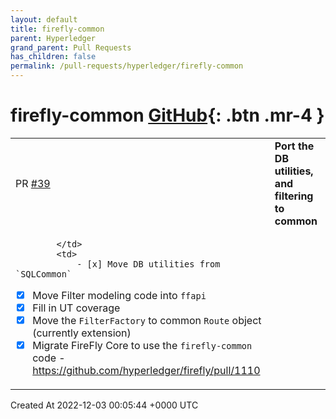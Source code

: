 ```yaml
---
layout: default
title: firefly-common
parent: Hyperledger
grand_parent: Pull Requests
has_children: false
permalink: /pull-requests/hyperledger/firefly-common
---
```


# firefly-common <span class="fs-3 right-align">[GitHub](https://github.com/hyperledger/firefly-common){: .btn .mr-4 }</span>


<div>
    <table>
        <tr>
            <td>
                PR <a href="https://github.com/hyperledger/firefly-common/pull/39" class=".btn">#39</a>
            </td>
            <td>
                <b>
                    Port the DB utilities, and filtering to common
                </b>
            </td>
        </tr>
        <tr>
            <td>
                
            </td>
            <td>
                - [x] Move DB utilities from `SQLCommon`
- [x] Move Filter modeling code into `ffapi`
- [x] Fill in UT coverage
- [x] Move the `FilterFactory` to common `Route` object (currently extension)
- [x] Migrate FireFly Core to use the `firefly-common` code - https://github.com/hyperledger/firefly/pull/1110
            </td>
        </tr>
    </table>
    <div class="right-align">
        Created At 2022-12-03 00:05:44 +0000 UTC
    </div>
</div>

